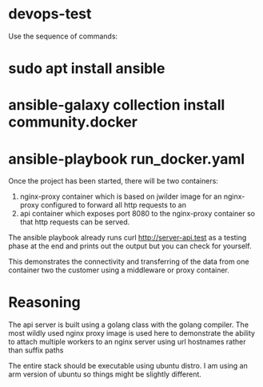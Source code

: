 # devops-test
Use the sequence of commands:
# sudo apt install ansible
# ansible-galaxy collection install community.docker
# ansible-playbook run_docker.yaml

Once the project has been started, there will be two containers:

1. nginx-proxy container which is based on jwilder image for an nginx-proxy configured to forward all http requests to an
2. api container which exposes port 8080 to the nginx-proxy container so that http requests can be served.

The ansible playbook already runs curl http://server-api.test as a testing phase at the end and prints out the output but you can check for yourself.

This demonstrates the connectivity and transferring of the data from one container two the customer using a middleware or proxy container.

# Reasoning

The api server is built using a golang class with the golang compiler.
The most wildly used nginx proxy image is used here to demonstrate the ability to attach multiple workers to an nginx server using url hostnames rather than suffix paths

The entire stack should be executable using ubuntu distro. I am using an arm version of ubuntu so things might be slightly different.
